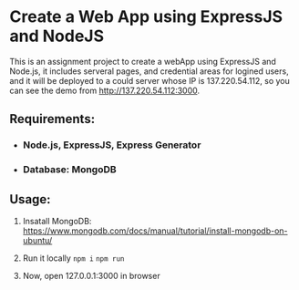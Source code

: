 # Create a Web App using ExpressJS and NodeJS

This is an assignment project to create a webApp using ExpressJS and Node.js, it includes serveral pages, and credential areas for logined users, and it will be deployed to a could server whose IP is 137.220.54.112, so you can see the demo from http://137.220.54.112:3000.

## Requirements:

- ### Node.js, ExpressJS, Express Generator

- ### Database: MongoDB

## Usage:

1. Insatall MongoDB:
https://www.mongodb.com/docs/manual/tutorial/install-mongodb-on-ubuntu/
2. Run it locally
`npm i`
`npm run`

3. Now, open 127.0.0.1:3000 in browser
